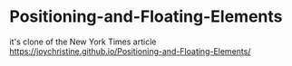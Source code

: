 # Positioning-and-Floating-Elements
it's clone of the New York Times article
https://joychristine.github.io/Positioning-and-Floating-Elements/
